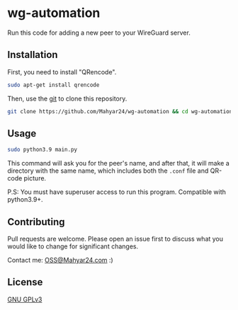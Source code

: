# wg-automation
Run this code for adding a new peer to your WireGuard server.

## Installation

First, you need to install "QRencode". 

```bash
sudo apt-get install qrencode
```

Then, use the [git](https://git-scm.com/downloads) to clone this repository.

```bash
git clone https://github.com/Mahyar24/wg-automation && cd wg-automation;
```


## Usage

```bash
sudo python3.9 main.py
```
This command will ask you for the peer's name, and after that, it will make a directory with the same name, which includes both the `.conf` file and QR-code picture.

P.S: You must have superuser access to run this program. Compatible with python3.9+.


## Contributing
Pull requests are welcome. Please open an issue first to discuss what you would like to change for significant changes.

Contact me: <OSS@Mahyar24.com> :)

## License
[GNU GPLv3 ](https://choosealicense.com/licenses/gpl-3.0/)

